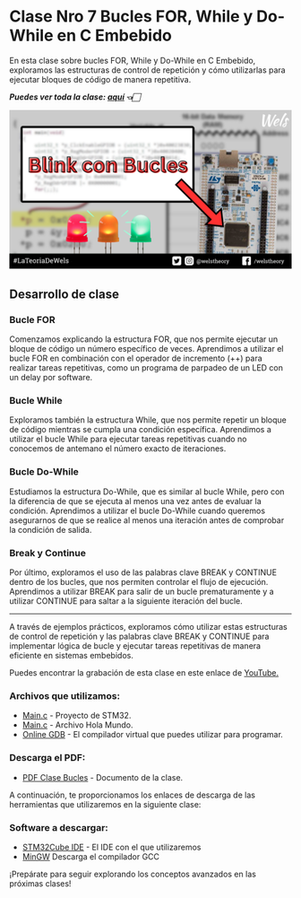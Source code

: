 # Clase Nro 7 Bucles FOR, While y Do-While en C Embebido

En esta clase sobre bucles FOR, While y Do-While en C Embebido, exploramos las estructuras de control de repetición y cómo utilizarlas para ejecutar bloques de código de manera repetitiva.

***Puedes ver toda la clase: [aquí](https://youtu.be/9cgD1VNCrms) 👈🏻***

![Imagen](/7.Bucles/Img/Programas_Bucle_Embebido.png)

## Desarrollo de clase

### Bucle FOR
Comenzamos explicando la estructura FOR, que nos permite ejecutar un bloque de código un número específico de veces. Aprendimos a utilizar el bucle FOR en combinación con el operador de incremento (++) para realizar tareas repetitivas, como un programa de parpadeo de un LED con un delay por software.

### Bucle While
Exploramos también la estructura While, que nos permite repetir un bloque de código mientras se cumpla una condición específica. Aprendimos a utilizar el bucle While para ejecutar tareas repetitivas cuando no conocemos de antemano el número exacto de iteraciones.

### Bucle Do-While
Estudiamos la estructura Do-While, que es similar al bucle While, pero con la diferencia de que se ejecuta al menos una vez antes de evaluar la condición. Aprendimos a utilizar el bucle Do-While cuando queremos asegurarnos de que se realice al menos una iteración antes de comprobar la condición de salida.

### Break y Continue
Por último, exploramos el uso de las palabras clave BREAK y CONTINUE dentro de los bucles, que nos permiten controlar el flujo de ejecución. Aprendimos a utilizar BREAK para salir de un bucle prematuramente y a utilizar CONTINUE para saltar a la siguiente iteración del bucle.

--- 

A través de ejemplos prácticos, exploramos cómo utilizar estas estructuras de control de repetición y las palabras clave BREAK y CONTINUE para implementar lógica de bucle y ejecutar tareas repetitivas de manera eficiente en sistemas embebidos.

Puedes encontrar la grabación de esta clase en este enlace de [YouTube.](https://youtu.be/9cgD1VNCrms)

### Archivos que utilizamos:
* [Main.c](/7.Bucles/Codigo_STM32/Src/main.c) - Proyecto de STM32.
* [Main.c](main.c) - Archivo Hola Mundo.
* [Online GDB](https://www.onlinegdb.com/) - El compilador virtual que puedes utilizar para programar.

### Descarga el PDF:
* [PDF Clase Bucles](/7.Bucles/Doc/Programando%20con%20Bucles%20Clase%207%20-%20C%20Embebido.pdf) - Documento de la clase.

A continuación, te proporcionamos los enlaces de descarga de las herramientas que utilizaremos en la siguiente clase:

### Software a descargar:
* [STM32Cube IDE](https://www.st.com/en/development-tools/stm32cubeide.html) - El IDE con el que utilizaremos
* [MinGW](https://sourceforge.net/projects/mingw/) Descarga el compilador GCC

¡Prepárate para seguir explorando los conceptos avanzados en las próximas clases!

